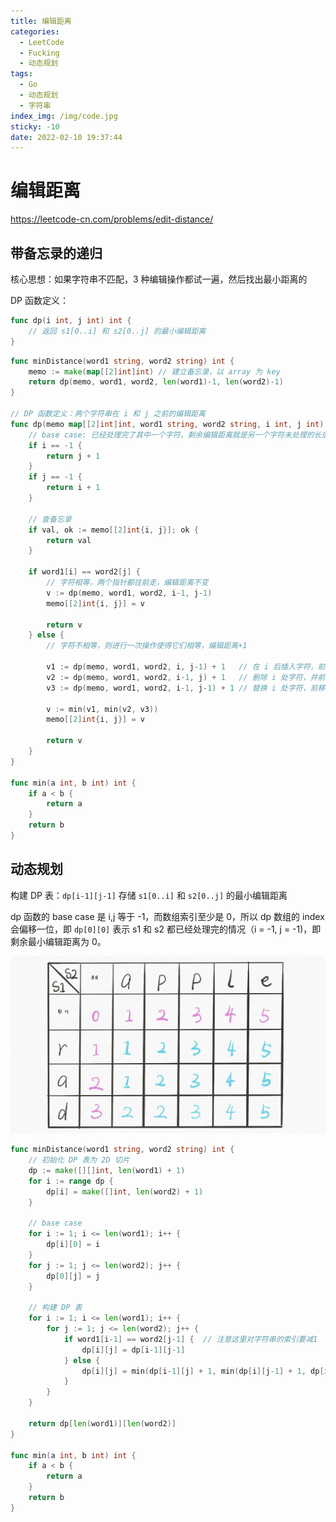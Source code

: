 ```yaml
---
title: 编辑距离
categories:
  - LeetCode
  - Fucking
  - 动态规划
tags:
  - Go
  - 动态规划
  - 字符串
index_img: /img/code.jpg
sticky: -10
date: 2022-02-10 19:37:44
---
```


# 编辑距离

https://leetcode-cn.com/problems/edit-distance/

## 带备忘录的递归

核心思想：如果字符串不匹配，3 种编辑操作都试一遍，然后找出最小距离的

DP 函数定义：

```go
func dp(i int, j int) int {
    // 返回 s1[0..i] 和 s2[0..j] 的最小编辑距离
}
```

```go
func minDistance(word1 string, word2 string) int {
    memo := make(map[[2]int]int) // 建立备忘录，以 array 为 key
    return dp(memo, word1, word2, len(word1)-1, len(word2)-1)
}  

// DP 函数定义：两个字符串在 i 和 j 之前的编辑距离
func dp(memo map[[2]int]int, word1 string, word2 string, i int, j int) int {
    // base case: 已经处理完了其中一个字符，剩余编辑距离就是另一个字符未处理的长度
    if i == -1 {
        return j + 1
    }
    if j == -1 {
        return i + 1
    }

    // 查备忘录
    if val, ok := memo[[2]int{i, j}]; ok {
        return val
    }

    if word1[i] == word2[j] { 
        // 字符相等，两个指针都往前走，编辑距离不变
        v := dp(memo, word1, word2, i-1, j-1)
        memo[[2]int{i, j}] = v

        return v
    } else {
        // 字符不相等，则进行一次操作使得它们相等，编辑距离+1

        v1 := dp(memo, word1, word2, i, j-1) + 1   // 在 i 后插入字符，前移 j 
        v2 := dp(memo, word1, word2, i-1, j) + 1   // 删除 i 处字符，并前移 i
        v3 := dp(memo, word1, word2, i-1, j-1) + 1 // 替换 i 处字符，前移两个指针

        v := min(v1, min(v2, v3))
        memo[[2]int{i, j}] = v
        
        return v
    }
}

func min(a int, b int) int {
    if a < b {
        return a
    }
    return b
}
```

## 动态规划

构建 DP 表：`dp[i-1][j-1]` 存储 `s1[0..i]` 和 `s2[0..j]` 的最小编辑距离

dp 函数的 base case 是 i,j 等于 -1，而数组索引至少是 0，所以 dp 数组的 index 会偏移一位，即 `dp[0][0]` 表示 s1 和 s2 都已经处理完的情况（i = -1, j = -1)，即剩余最小编辑距离为 0。

![DP 表](https://github.com/labuladong/fucking-algorithm/raw/master/pictures/editDistance/dp.jpg)

```go
func minDistance(word1 string, word2 string) int {
    // 初始化 DP 表为 2D 切片
    dp := make([][]int, len(word1) + 1)
    for i := range dp {
        dp[i] = make([]int, len(word2) + 1)
    }

    // base case
    for i := 1; i <= len(word1); i++ {
        dp[i][0] = i
    }
    for j := 1; j <= len(word2); j++ {
        dp[0][j] = j
    }

    // 构建 DP 表
    for i := 1; i <= len(word1); i++ {
        for j := 1; j <= len(word2); j++ {
            if word1[i-1] == word2[j-1] {  // 注意这里对字符串的索引要减1
                dp[i][j] = dp[i-1][j-1]
            } else {
                dp[i][j] = min(dp[i-1][j] + 1, min(dp[i][j-1] + 1, dp[i-1][j-1] + 1))
            }
        }
    }

    return dp[len(word1)][len(word2)]
}  

func min(a int, b int) int {
    if a < b {
        return a
    }
    return b
}
```

